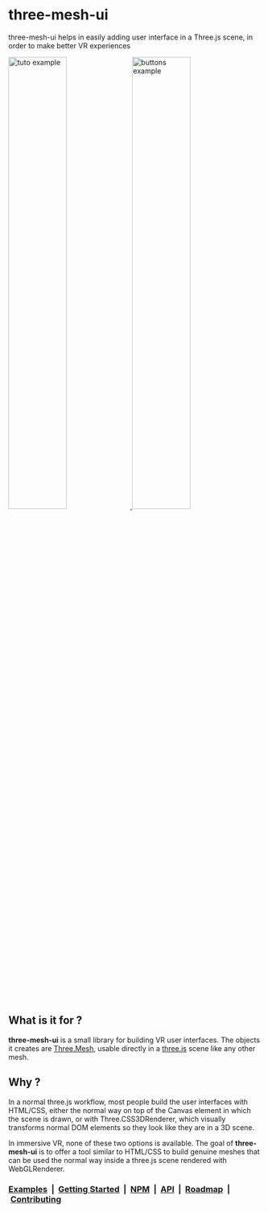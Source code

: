 # three-mesh-ui

three-mesh-ui helps in easily adding user interface in a Three.js scene, in order to make better VR experiences

<a href="https://github.com/felixmariotto/three-mesh-ui/wiki/Getting-started">
  <img alt="tuto example" target="_blank" src="https://felixmariotto.s3.eu-west-3.amazonaws.com/three-mesh-ui-teasers/teaser_basic_optimised.gif" width="48%">
</a>
<a href="https://three-mesh-ui.herokuapp.com/#interactive_button">
  <img alt="buttons example" target="_blank" src="https://felixmariotto.s3.eu-west-3.amazonaws.com/three-mesh-ui-teasers/teaser_button_optimised.gif" width="48%">
</a>

## What is it for ?

**three-mesh-ui** is a small library for building VR user interfaces. The objects it creates are [Three.Mesh](https://github.com/mrdoob/three.js/blob/dev/src/objects/Mesh.js), usable directly in a [three.js](https://threejs.org) scene like any other mesh.

## Why ?

In a normal three.js workflow, most people build the user interfaces with HTML/CSS, either the normal way on top of the Canvas element in which the scene is drawn, or with Three.CSS3DRenderer, which visually transforms normal DOM elements so they look like they are in a 3D scene.   

In immersive VR, none of these two options is available. The goal of **three-mesh-ui** is to offer a tool similar to HTML/CSS to build genuine meshes that can be used the normal way inside a three.js scene rendered with WebGLRenderer.

### [Examples](https://three-mesh-ui.herokuapp.com/) &nbsp;|	&nbsp;[Getting Started](https://github.com/felixmariotto/three-mesh-ui/wiki/Getting-started)	&nbsp;|	&nbsp;[NPM](https://www.npmjs.com/package/three-mesh-ui)	&nbsp;|	&nbsp;[API](https://github.com/felixmariotto/three-mesh-ui/wiki/API-documentation)	&nbsp;|	&nbsp;[Roadmap](https://github.com/felixmariotto/three-mesh-ui/wiki/Roadmap)	&nbsp;|	&nbsp;[Contributing](https://github.com/felixmariotto/three-mesh-ui/wiki/Contributing)
